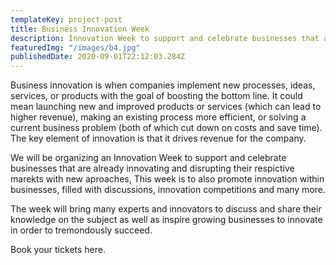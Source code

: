 ```yaml
---
templateKey: project-post
title: Business Innovation Week
description: Innovation Week to support and celebrate businesses that are already innovating and disrupting their respictive marekts with new aproaches
featuredImg: "/images/b4.jpg"
publishedDate: 2020-09-01T22:12:03.284Z
---
```


Business innovation is when companies implement new processes, ideas, services, or products with the goal of boosting the bottom line. It could mean launching new and improved products or services (which can lead to higher revenue), making an existing process more efficient, or solving a current business problem (both of which cut down on costs and save time). The key element of innovation is that it drives revenue for the company.

We will be organizing an Innovation Week to support and celebrate businesses that are already innovating and disrupting their respictive marekts with new aproaches, This week is to also promote innovation within businesses, filled with discussions, innovation competitions and many more.

The week will bring many experts and innovators to discuss and share their knowledge on the subject as well as inspire growing businesses to innovate in order to tremondously succeed.

Book your tickets here.
